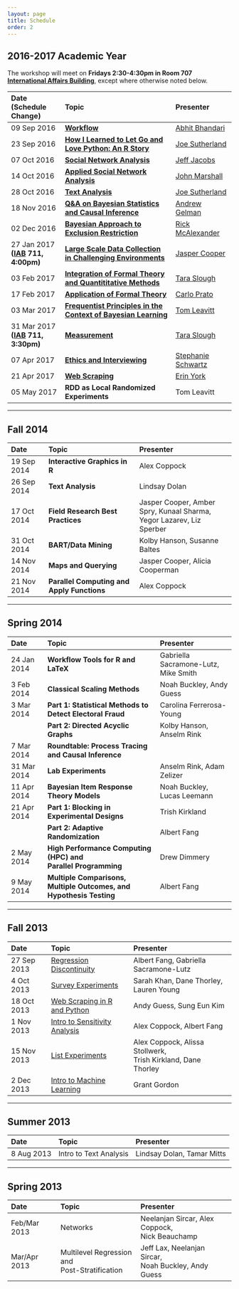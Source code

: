 ```yaml
---
layout: page
title: Schedule
order: 2
---
```


## 2016-2017 Academic Year

The workshop will meet on **Fridays 2:30-4:30pm in Room 707 [International Affairs Building](http://www.dkv.columbia.edu/columbia_edu/site/about_columbia/map/international_affairs.html)**, except where otherwise noted below.

| Date <br> (Schedule Change) | Topic | Presenter |
|:------|:-----|:---------------|
| 09 Sep 2016 | **[Workflow](https://cupsmethods.github.io/workflow/)** | [Abhit Bhandari](http://polisci.columbia.edu/people/profile/1322) |
| 23 Sep 2016 | **[How I Learned to Let Go and Love Python: An R Story](https://cupsmethods.github.io/from-r-to-python/)** | [Joe Sutherland](http://polisci.columbia.edu/people/profile/1631) |
| 07 Oct 2016 | **[Social Network Analysis](https://cupsmethods.github.io/social-network-analysis/)** | [Jeff Jacobs](http://cs.stanford.edu/people/jjacobs3/) |
| 14 Oct 2016 | **[Applied Social Network Analysis](https://cupsmethods.github.io/applied-social-network-analysis-estimating-peer-to-peer-interactions/)** | [John Marshall](http://polisci.columbia.edu/people/profile/1682) |
| 28 Oct 2016 | **[Text Analysis](https://cupsmethods.github.io/text-analysis/)** | [Joe Sutherland](http://polisci.columbia.edu/people/profile/1631) |
| 18 Nov 2016 | **[Q&A on Bayesian Statistics and Causal Inference](https://cupsmethods.github.io/bayesian-statistics-and-cuasal-inference/)** | [Andrew Gelman](http://www.stat.columbia.edu/~gelman/) |
| 02 Dec 2016 | **[Bayesian Approach to Exclusion Restriction](https://cupsmethods.github.io/bayesian-approach-to-exclusion-restriction/)** | [Rick McAlexander](http://polisci.columbia.edu/people/profile/1505) |
| 27 Jan 2017 <br> <strong>(<a href="http://www.dkv.columbia.edu/columbia_edu/site/about_columbia/map/international_affairs.html">IAB</a> 711, 4:00pm)</strong> | **[Large Scale Data Collection in Challenging Environments](https://cupsmethods.github.io/large-scale-data-collection-in-challenging-environments/)** | [Jasper Cooper](http://jasper-cooper.com/) |
| 03 Feb 2017 | **[Integration of Formal Theory and Quantititative Methods](https://cupsmethods.github.io/integration-of-formal-theory-and-quantitative-methods/)** | [Tara Slough](http://polisci.columbia.edu/people/profile/1334) |
| 17 Feb 2017 | **[Application of Formal Theory](https://cupsmethods.github.io/application-of-formal-theory/)** | [Carlo Prato](http://carloprato.com/) |
| 03 Mar 2017 | **[Frequentist Principles in the Context of Bayesian Learning](https://cupsmethods.github.io/frequentist-principles-in-the-context-of-bayesian-learning/)** | [Tom Leavitt](http://polisci.columbia.edu/people/profile/1500) |
| 31 Mar 2017 <br> <strong>(<a href="http://www.dkv.columbia.edu/columbia_edu/site/about_columbia/map/international_affairs.html">IAB</a> 711, 3:30pm)</strong> | **[Measurement](https://cupsmethods.github.io/measurement/)** | [Tara Slough](http://polisci.columbia.edu/people/profile/1334) |
| 07 Apr 2017 | **[Ethics and Interviewing](https://cupsmethods.github.io/ethics-and-interviewing/)** | [Stephanie Schwartz](http://polisci.columbia.edu/people/profile/198) |
| 21 Apr 2017 | **[Web Scraping](https://cupsmethods.github.io/web-scraping/)** | [Erin York](http://polisci.columbia.edu/people/profile/1338) |
| 05 May 2017 | **RDD as Local Randomized Experiments** | Tom Leavitt |

* * *

## Fall 2014

| Date | Topic | Presenter |
|:------|:-----|:---------------|
| 19 Sep 2014 | **Interactive Graphics in R** | Alex Coppock |
| 26 Sep 2014 | **Text Analysis** | Lindsay Dolan |
| 17 Oct 2014 | **Field Research Best Practices** | Jasper Cooper, Amber Spry, Kunaal Sharma, <br>Yegor Lazarev, Liz Sperber |
| 31 Oct 2014 | **BART/Data Mining** | Kolby Hanson, Susanne Baltes |
| 14 Nov 2014 | **Maps and Querying** | Jasper Cooper, Alicia Cooperman |
| 21 Nov 2014 | **Parallel Computing and Apply Functions** | Alex Coppock |

* * *

## Spring 2014

| Date | Topic | Presenter |
|:------|:-----|:---------------|
| 24 Jan 2014 | **Workflow Tools for R and LaTeX** | Gabriella Sacramone-Lutz,<br>Mike Smith |
| 3 Feb 2014 | **Classical Scaling Methods** | Noah Buckley, Andy Guess |
| 3 Mar 2014 | **Part 1: Statistical Methods to Detect Electoral Fraud** | Carolina Ferrerosa-Young |
| | **Part 2: Directed Acyclic Graphs** | Kolby Hanson, Anselm Rink |
| 7 Mar 2014 | **Roundtable: Process Tracing and Causal Inference** |  |
| 31 Mar 2014 | **Lab Experiments** | Anselm Rink, Adam Zelizer |
| 11 Apr 2014 | **Bayesian Item Response Theory Models** | Noah Buckley, Lucas Leemann |
| 21 Apr 2014 | **Part 1: Blocking in Experimental Designs** | Trish Kirkland |
| | **Part 2: Adaptive Randomization** | Albert Fang |
| 2 May 2014 | **High Performance Computing (HPC) and <br>Parallel Programming** | Drew Dimmery |
| 9 May 2014 | **Multiple Comparisons, Multiple Outcomes, and<br> Hypothesis Testing** | Albert Fang |

* * *

## Fall 2013

| Date | Topic | Presenter |
|:------|:-----|:---------------|
| 27 Sep 2013 | [Regression Discontinuity](http://cupsmethods.github.io/regression-discontinuity) | Albert Fang, Gabriella Sacramone-Lutz |
| 4 Oct 2013 | [Survey Experiments](http://cupsmethods.github.io/survey-experiments/) | Sarah Khan, Dane Thorley, Lauren Young |
| 18 Oct 2013 | [Web Scraping in R and Python](http://cupsmethods.github.io/web-scraping-in-r-and-python/) | Andy Guess, Sung Eun Kim |
| 1 Nov 2013 | [Intro to Sensitivity Analysis](http://cupsmethods.github.io/intro-to-sensitivity-analysis/) | Alex Coppock, Albert Fang |
| 15 Nov 2013 | [List Experiments](http://cupsmethods.github.io/list-experiments/) | Alex Coppock, Alissa Stollwerk,<br>Trish Kirkland, Dane Thorley |
| 2 Dec 2013 | [Intro to Machine Learning](http://cupsmethods.github.io/intro-to-machine-learning/) | Grant Gordon |

* * *

## Summer 2013

| Date | Topic | Presenter |
|:------|:-----|:---------------|
| 8 Aug 2013 | Intro to Text Analysis | Lindsay Dolan, Tamar Mitts |

* * *

## Spring 2013

| Date | Topic | Presenter |
|:------|:-----|:---------------|
| Feb/Mar 2013 | Networks | Neelanjan Sircar, Alex Coppock,<br>Nick Beauchamp |
| Mar/Apr 2013 | Multilevel Regression and<br>Post-Stratification | Jeff Lax, Neelanjan Sircar, <br>Noah Buckley, Andy Guess |